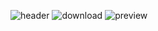 ![header](https://user-images.githubusercontent.com/49320100/155890286-297b24f2-30e6-4780-ba7b-cca11d515116.png)
![download](https://user-images.githubusercontent.com/49320100/155894609-0f8bbda9-b884-4b88-a8b5-162002968b46.png)
![preview](https://user-images.githubusercontent.com/49320100/155894611-21de7b21-709d-4d40-95df-2ce0be2d0c6d.png)
